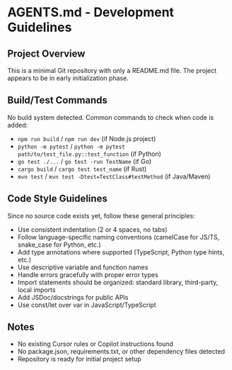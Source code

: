 # AGENTS.md - Development Guidelines

## Project Overview
This is a minimal Git repository with only a README.md file. The project appears to be in early initialization phase.

## Build/Test Commands
No build system detected. Common commands to check when code is added:
- `npm run build` / `npm run dev` (if Node.js project)
- `python -m pytest` / `python -m pytest path/to/test_file.py::test_function` (if Python)
- `go test ./...` / `go test -run TestName` (if Go)
- `cargo build` / `cargo test test_name` (if Rust)
- `mvn test` / `mvn test -Dtest=TestClass#testMethod` (if Java/Maven)

## Code Style Guidelines
Since no source code exists yet, follow these general principles:
- Use consistent indentation (2 or 4 spaces, no tabs)
- Follow language-specific naming conventions (camelCase for JS/TS, snake_case for Python, etc.)
- Add type annotations where supported (TypeScript, Python type hints, etc.)
- Use descriptive variable and function names
- Handle errors gracefully with proper error types
- Import statements should be organized: standard library, third-party, local imports
- Add JSDoc/docstrings for public APIs
- Use const/let over var in JavaScript/TypeScript

## Notes
- No existing Cursor rules or Copilot instructions found
- No package.json, requirements.txt, or other dependency files detected
- Repository is ready for initial project setup